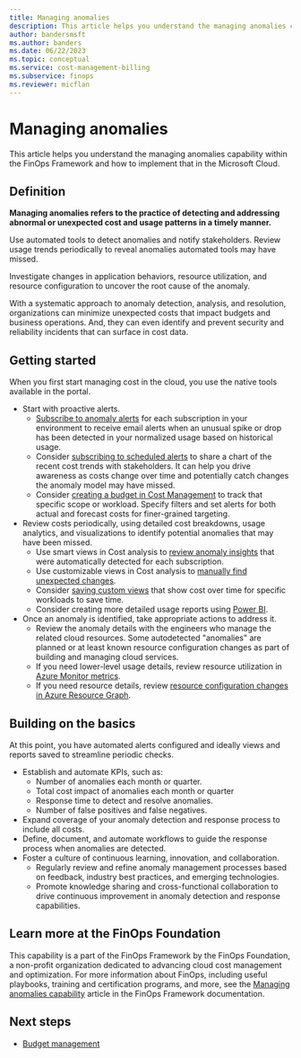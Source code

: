 ```yaml
---
title: Managing anomalies
description: This article helps you understand the managing anomalies capability within the FinOps Framework and how to implement that in the Microsoft Cloud.
author: bandersmsft
ms.author: banders
ms.date: 06/22/2023
ms.topic: conceptual
ms.service: cost-management-billing
ms.subservice: finops
ms.reviewer: micflan
---
```


# Managing anomalies

This article helps you understand the managing anomalies capability within the FinOps Framework and how to implement that in the Microsoft Cloud.

## Definition

**Managing anomalies refers to the practice of detecting and addressing abnormal or unexpected cost and usage patterns in a timely manner.**

Use automated tools to detect anomalies and notify stakeholders. Review usage trends periodically to reveal anomalies automated tools may have missed.

Investigate changes in application behaviors, resource utilization, and resource configuration to uncover the root cause of the anomaly.

With a systematic approach to anomaly detection, analysis, and resolution, organizations can minimize unexpected costs that impact budgets and business operations. And, they can even identify and prevent security and reliability incidents that can surface in cost data.

## Getting started

When you first start managing cost in the cloud, you use the native tools available in the portal.

- Start with proactive alerts.
  - [Subscribe to anomaly alerts](../understand/analyze-unexpected-charges.md#create-an-anomaly-alert) for each subscription in your environment to receive email alerts when an unusual spike or drop has been detected in your normalized usage based on historical usage.
  - Consider [subscribing to scheduled alerts](../costs/save-share-views.md#subscribe-to-scheduled-alerts) to share a chart of the recent cost trends with stakeholders. It can help you drive awareness as costs change over time and potentially catch changes the anomaly model may have missed.
  - Consider [creating a budget in Cost Management](../costs/tutorial-acm-create-budgets.md) to track that specific scope or workload. Specify filters and set alerts for both actual and forecast costs for finer-grained targeting.
- Review costs periodically, using detailed cost breakdowns, usage analytics, and visualizations to identify potential anomalies that may have been missed.
  - Use smart views in Cost analysis to [review anomaly insights](../understand/analyze-unexpected-charges.md#identify-cost-anomalies) that were automatically detected for each subscription.
  - Use customizable views in Cost analysis to [manually find unexpected changes](../understand/analyze-unexpected-charges.md#manually-find-unexpected-cost-changes).
  - Consider [saving custom views](../costs/save-share-views.md) that show cost over time for specific workloads to save time.
  - Consider creating more detailed usage reports using [Power BI](/power-bi/connect-data/desktop-connect-azure-cost-management).
- Once an anomaly is identified, take appropriate actions to address it.
  - Review the anomaly details with the engineers who manage the related cloud resources. Some autodetected "anomalies" are planned or at least known resource configuration changes as part of building and managing cloud services.
  - If you need lower-level usage details, review resource utilization in [Azure Monitor metrics](../../azure-monitor/essentials/metrics-getting-started.md).
  - If you need resource details, review [resource configuration changes in Azure Resource Graph](../../governance/resource-graph/how-to/get-resource-changes.md).

## Building on the basics

At this point, you have automated alerts configured and ideally views and reports saved to streamline periodic checks.

- Establish and automate KPIs, such as:
  - Number of anomalies each month or quarter.
  - Total cost impact of anomalies each month or quarter
  - Response time to detect and resolve anomalies.
  - Number of false positives and false negatives.
- Expand coverage of your anomaly detection and response process to include all costs.
- Define, document, and automate workflows to guide the response process when anomalies are detected.
- Foster a culture of continuous learning, innovation, and collaboration.
  - Regularly review and refine anomaly management processes based on feedback, industry best practices, and emerging technologies.
  - Promote knowledge sharing and cross-functional collaboration to drive continuous improvement in anomaly detection and response capabilities.

## Learn more at the FinOps Foundation

This capability is a part of the FinOps Framework by the FinOps Foundation, a non-profit organization dedicated to advancing cloud cost management and optimization. For more information about FinOps, including useful playbooks, training and certification programs, and more, see the [Managing anomalies capability](https://www.finops.org/framework/capabilities/manage-anomalies/) article in the FinOps Framework documentation.

## Next steps

- [Budget management](capabilities-budgets.md)